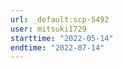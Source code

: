 ```yaml
---
url: _default:scp-5492
user: mitsuki1729
starttime: "2022-05-14"
endtime: "2022-07-14"
---
```

<reserve />